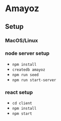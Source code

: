 # Amayoz

## Setup

### MacOS/Linux

### node server setup
* `npm install`
* `createdb amayoz`
* `npm run seed`
* `npm run start-server` 

### react setup

* `cd client`
* `npm install`
* `npm start`

